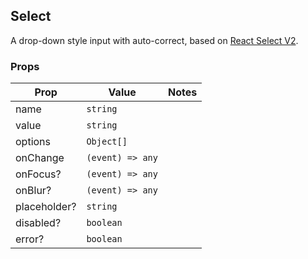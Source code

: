## Select

A drop-down style input with auto-correct, based on [React Select V2](https://react-select.com/home).

### Props

| Prop         | Value            | Notes |
| ------------ | ---------------- | ----- |
| name         | `string`         |       |
| value        | `string`         |       |
| options      | `Object[]`       |       |
| onChange     | `(event) => any` |       |
| onFocus?     | `(event) => any` |       |
| onBlur?      | `(event) => any` |       |
| placeholder? | `string`         |       |
| disabled?    | `boolean`        |       |
| error?       | `boolean`        |
